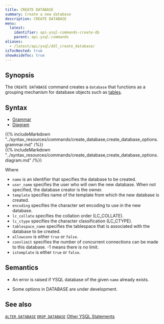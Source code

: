 ```yaml
---
title: CREATE DATABASE
summary: Create a new database
description: CREATE DATABASE
menu:
  latest:
    identifier: api-ysql-commands-create-db
    parent: api-ysql-commands
aliases:
  - /latest/api/ysql/ddl_create_database/
isTocNested: true
showAsideToc: true
---
```


## Synopsis

The `CREATE DATABASE` command creates a `database` that functions as a grouping mechanism for database objects such as [tables](../ddl_create_table).

## Syntax

<ul class="nav nav-tabs nav-tabs-yb">
  <li >
    <a href="#grammar" class="nav-link active" id="grammar-tab" data-toggle="tab" role="tab" aria-controls="grammar" aria-selected="true">
      <i class="fas fa-file-alt" aria-hidden="true"></i>
      Grammar
    </a>
  </li>
  <li>
    <a href="#diagram" class="nav-link" id="diagram-tab" data-toggle="tab" role="tab" aria-controls="diagram" aria-selected="false">
      <i class="fas fa-project-diagram" aria-hidden="true"></i>
      Diagram
    </a>
  </li>
</ul>

<div class="tab-content">
  <div id="grammar" class="tab-pane fade show active" role="tabpanel" aria-labelledby="grammar-tab">
    {{% includeMarkdown "../syntax_resources/commands/create_database,create_database_options.grammar.md" /%}}
  </div>
  <div id="diagram" class="tab-pane fade" role="tabpanel" aria-labelledby="diagram-tab">
    {{% includeMarkdown "../syntax_resources/commands/create_database,create_database_options.diagram.md" /%}}
  </div>
</div>

Where

- `name` is an identifier that specifies the database to be created.
- `user_name` specifies the user who will own the new database. When not specified, the database creator is the owner.
- `template` specifies name of the template from which the new database is created.
- `encoding` specifies the character set encoding to use in the new database.
- `lc_collate` specifies the collation order (LC_COLLATE).
- `lc_ctype` specifies the character classification (LC_CTYPE).
- `tablespace_name` specifies the tablespace that is associated with the database to be created.
- `allowconn` is either `true` or `false`.
- `connlimit` specifies the number of concurrent connections can be made to this database. -1 means there is no limit.
- `istemplate` is either `true` or `false`.

## Semantics

- An error is raised if YSQL database of the given `name` already exists.

- Some options in DATABASE are under development.

## See also

[`ALTER DATABASE`](../ddl_alter_db)
[`DROP DATABASE`](../ddl_drop_database)
[Other YSQL Statements](..)
